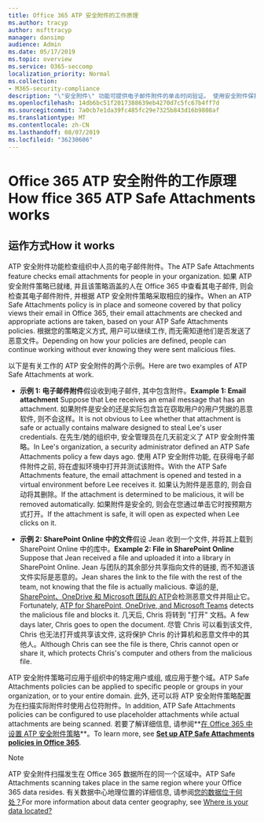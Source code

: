 ```yaml
---
title: Office 365 ATP 安全附件的工作原理
ms.author: tracyp
author: msfttracyp
manager: dansimp
audience: Admin
ms.date: 05/17/2019
ms.topic: overview
ms.service: O365-seccomp
localization_priority: Normal
ms.collection:
- M365-security-compliance
description: "\"安全附件\" 功能可提供电子邮件附件的单击时间验证。 使用安全附件保护组织免受用户在电子邮件中发送或接收的恶意文件的攻击。"
ms.openlocfilehash: 14db6bc51f2017388639eb4270d7c5fc67b4ff7d
ms.sourcegitcommit: 7a0cb7e1da39fc485fc29e7325b843d16b9808af
ms.translationtype: MT
ms.contentlocale: zh-CN
ms.lasthandoff: 08/07/2019
ms.locfileid: "36230606"
---
```

# <a name="how-ffice-365-atp-safe-attachments-works"></a><span data-ttu-id="5e933-104">Office 365 ATP 安全附件的工作原理</span><span class="sxs-lookup"><span data-stu-id="5e933-104">How ffice 365 ATP Safe Attachments works</span></span>

## <a name="how-it-works"></a><span data-ttu-id="5e933-105">运作方式</span><span class="sxs-lookup"><span data-stu-id="5e933-105">How it works</span></span>

<span data-ttu-id="5e933-106">ATP 安全附件功能检查组织中人员的电子邮件附件。</span><span class="sxs-lookup"><span data-stu-id="5e933-106">The ATP Safe Attachments feature checks email attachments for people in your organization.</span></span> <span data-ttu-id="5e933-107">如果 ATP 安全附件策略已就绪, 并且该策略涵盖的人在 Office 365 中查看其电子邮件, 则会检查其电子邮件附件, 并根据 ATP 安全附件策略采取相应的操作。</span><span class="sxs-lookup"><span data-stu-id="5e933-107">When an ATP Safe Attachments policy is in place and someone covered by that policy views their email in Office 365, their email attachments are checked and appropriate actions are taken, based on your ATP Safe Attachments policies.</span></span> <span data-ttu-id="5e933-108">根据您的策略定义方式, 用户可以继续工作, 而无需知道他们是否发送了恶意文件。</span><span class="sxs-lookup"><span data-stu-id="5e933-108">Depending on how your policies are defined, people can continue working without ever knowing they were sent malicious files.</span></span>
  
<span data-ttu-id="5e933-109">以下是有关工作的 ATP 安全附件的两个示例。</span><span class="sxs-lookup"><span data-stu-id="5e933-109">Here are two examples of ATP Safe Attachments at work.</span></span>
  
- <span data-ttu-id="5e933-110">**示例 1: 电子邮件附件**假设收到电子邮件, 其中包含附件。</span><span class="sxs-lookup"><span data-stu-id="5e933-110">**Example 1: Email attachment** Suppose that Lee receives an email message that has an attachment.</span></span> <span data-ttu-id="5e933-111">如果附件是安全的还是实际包含旨在窃取用户的用户凭据的恶意软件, 则不会这样。</span><span class="sxs-lookup"><span data-stu-id="5e933-111">It is not obvious to Lee whether that attachment is safe or actually contains malware designed to steal Lee's user credentials.</span></span> <span data-ttu-id="5e933-112">在先生/她的组织中, 安全管理员在几天前定义了 ATP 安全附件策略。</span><span class="sxs-lookup"><span data-stu-id="5e933-112">In Lee's organization, a security administrator defined an ATP Safe Attachments policy a few days ago.</span></span> <span data-ttu-id="5e933-113">使用 ATP 安全附件功能, 在获得电子邮件附件之前, 将在虚拟环境中打开并测试该附件。</span><span class="sxs-lookup"><span data-stu-id="5e933-113">With the ATP Safe Attachments feature, the email attachment is opened and tested in a virtual environment before Lee receives it.</span></span> <span data-ttu-id="5e933-114">如果认为附件是恶意的, 则会自动将其删除。</span><span class="sxs-lookup"><span data-stu-id="5e933-114">If the attachment is determined to be malicious, it will be removed automatically.</span></span> <span data-ttu-id="5e933-115">如果附件是安全的, 则会在您通过单击它时按预期方式打开。</span><span class="sxs-lookup"><span data-stu-id="5e933-115">If the attachment is safe, it will open as expected when Lee clicks on it.</span></span>

- <span data-ttu-id="5e933-116">**示例 2: SharePoint Online 中的文件**假设 Jean 收到一个文件, 并将其上载到 SharePoint Online 中的库中。</span><span class="sxs-lookup"><span data-stu-id="5e933-116">**Example 2: File in SharePoint Online** Suppose that Jean received a file and uploaded it into a library in SharePoint Online.</span></span> <span data-ttu-id="5e933-117">Jean 与团队的其余部分共享指向文件的链接, 而不知道该文件实际是恶意的。</span><span class="sxs-lookup"><span data-stu-id="5e933-117">Jean shares the link to the file with the rest of the team, not knowing that the file is actually malicious.</span></span> <span data-ttu-id="5e933-118">幸运的是, [SharePoint、OneDrive 和 Microsoft 团队的 ATP](atp-for-spo-odb-and-teams.md)会检测恶意文件并阻止它。</span><span class="sxs-lookup"><span data-stu-id="5e933-118">Fortunately, [ATP for SharePoint, OneDrive, and Microsoft Teams](atp-for-spo-odb-and-teams.md) detects the malicious file and blocks it.</span></span> <span data-ttu-id="5e933-119">几天后, Chris 将转到 "打开" 文档。</span><span class="sxs-lookup"><span data-stu-id="5e933-119">A few days later, Chris goes to open the document.</span></span> <span data-ttu-id="5e933-120">尽管 Chris 可以看到该文件, Chris 也无法打开或共享该文件, 这将保护 Chris 的计算机和恶意文件中的其他人。</span><span class="sxs-lookup"><span data-stu-id="5e933-120">Although Chris can see the file is there, Chris cannot open or share it, which protects Chris's computer and others from the malicious file.</span></span>

<span data-ttu-id="5e933-121">ATP 安全附件策略可应用于组织中的特定用户或组, 或应用于整个域。</span><span class="sxs-lookup"><span data-stu-id="5e933-121">ATP Safe Attachments policies can be applied to specific people or groups in your organization, or to your entire domain.</span></span> <span data-ttu-id="5e933-122">此外, 还可以将 ATP 安全附件策略配置为在扫描实际附件时使用占位符附件。</span><span class="sxs-lookup"><span data-stu-id="5e933-122">In addition, ATP Safe Attachments policies can be configured to use placeholder attachments while actual attachments are being scanned.</span></span> <span data-ttu-id="5e933-123">若要了解详细信息, 请参阅**[在 Office 365 中设置 ATP 安全附件策略](set-up-atp-safe-attachments-policies.md)**。</span><span class="sxs-lookup"><span data-stu-id="5e933-123">To learn more, see **[Set up ATP Safe Attachments policies in Office 365](set-up-atp-safe-attachments-policies.md)**.</span></span>

> [!NOTE]
> <span data-ttu-id="5e933-124">ATP 安全附件扫描发生在 Office 365 数据所在的同一个区域中。</span><span class="sxs-lookup"><span data-stu-id="5e933-124">ATP Safe Attachments scanning takes place in the same region where your Office 365 data resides.</span></span> <span data-ttu-id="5e933-125">有关数据中心地理位置的详细信息, 请参阅[您的数据位于何处？](https://products.office.com/where-is-your-data-located?geo=All)</span><span class="sxs-lookup"><span data-stu-id="5e933-125">For more information about data center geography, see [Where is your data located?](https://products.office.com/where-is-your-data-located?geo=All)</span></span> 

